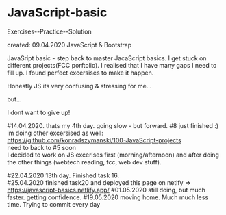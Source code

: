 # JavaScript-basic
 Exercises--Practice--Solution
 
created: 09.04.2020
JavaScript & Bootstrap 

JavaSript basic - step back to master JacaScript basics.
I get stuck on different projects(FCC porftolio). I realised that I have many gaps I need to fill up. 
I found perfect excersises to make it happen. 

Honestly JS its very confusing & stressing for me...

but...

I dont want to give up! 

#14.04.2020. thats my 4th day. going slow - but forward. #8 just finished :) im doing other excersised as well:</br>
https://github.com/konradszymanski/100-JavaScript-projects</br>
need to back to #5 soon</br>
I decided to work on JS excerises first (morning/afternoon) and after doing the other things (webtech reading, fcc, web dev stuff). </br>

#22.04.2020 13th day. Finished task 16.</br>
#25.04.2020 finished task20 and deployed this page on netify => https://javascript-basics.netlify.app/
#01.05.2020 still doing, but much faster. getting confidence. 
#19.05.2020 moving home. Much much less time. Trying to commit every day
